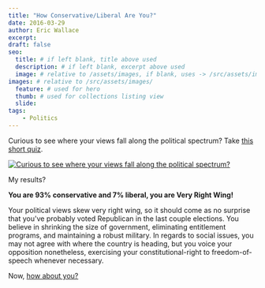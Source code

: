 ```yaml
---
title: "How Conservative/Liberal Are You?"
date: 2016-03-29
author: Eric Wallace
excerpt: 
draft: false
seo:
  title: # if left blank, title above used
  description: # if left blank, excerpt above used
  image: # relative to /assets/images, if blank, uses -> /src/assets/images/meta/default.png
images: # relative to /src/assets/images/
  feature: # used for hero
  thumb: # used for collections listing view
  slide:
tags:
    - Politics
---
```



Curious to see where your views fall along the political spectrum? Take [this short quiz](http://brainfall.com/quizzes/how-conservative-liberal-are-you/0v9m853/?utm_source=16-03-21-16&utm_medium=ppc&utm_campaign=3-18-16-conservativeliberal-ntfan-w&utm_term=17&utm_content=Very%20Right%20Wing).

[![Curious to see where your views fall along the political spectrum?](images/Screen-Shot-2016-03-29-at-10.34.11-AM.png)](http://brainfall.com/quizzes/how-conservative-liberal-are-you/0v9m853/?utm_source=16-03-21-16&utm_medium=ppc&utm_campaign=3-18-16-conservativeliberal-ntfan-w&utm_term=17&utm_content=Very%20Right%20Wing)

My results?

**You are 93% conservative and 7% liberal, you are Very Right Wing!**

Your political views skew very right wing, so it should come as no surprise that you've probably voted Republican in the last couple elections. You believe in shrinking the size of government, eliminating entitlement programs, and maintaining a robust military. In regards to social issues, you may not agree with where the country is heading, but you voice your opposition nonetheless, exercising your constitutional-right to freedom-of-speech whenever necessary.

Now, [how about you?](http://brainfall.com/quizzes/how-conservative-liberal-are-you/0v9m853/?utm_source=16-03-21-16&utm_medium=ppc&utm_campaign=3-18-16-conservativeliberal-ntfan-w&utm_term=17&utm_content=Very%20Right%20Wing)
